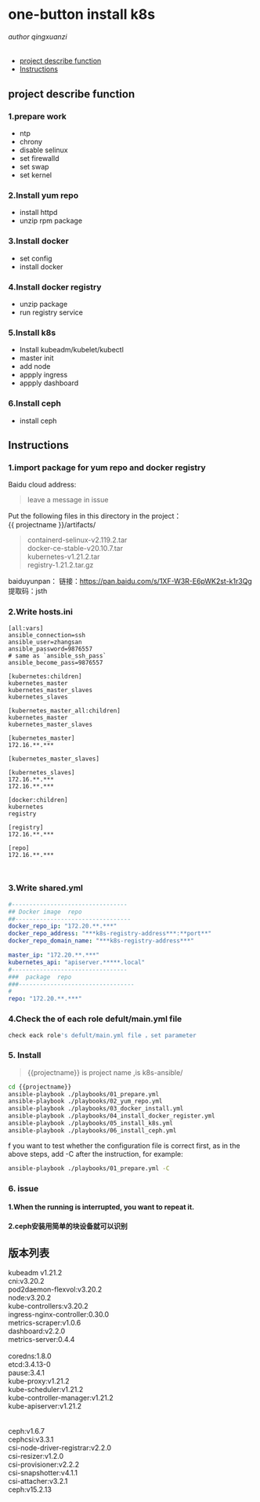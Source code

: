 # one-button install k8s
###### author qingxuanzi

* <a href="#demo1"> project describe function </a>
* <a href="#demo2"> Instructions </a>

## project describe function
### 1.prepare work
   * ntp
   * chrony
   * disable selinux
   * set firewalld
   * set swap
   * set kernel
### 2.Install yum repo
   * install httpd
   * unzip rpm package
### 3.Install docker
   * set config
   * install docker
### 4.Install docker registry
   * unzip package
   * run registry service
### 5.Install k8s
   * Install kubeadm/kubelet/kubectl
   * master init
   * add node
   * appply ingress 
   * appply dashboard
### 6.Install ceph
   * install ceph




## Instructions
### 1.import  package for yum repo and docker registry
Baidu cloud address:
>leave a message in issue

Put the following files in this directory in the project： \
{{ projectname }}/artifacts/  
>containerd-selinux-v2.119.2.tar \
>docker-ce-stable-v20.10.7.tar \
>kubernetes-v1.21.2.tar \
>registry-1.21.2.tar.gz 

baiduyunpan：
链接：https://pan.baidu.com/s/1XF-W3R-E6pWK2st-k1r3Qg
提取码：jsth

### 2.Write hosts.ini
```lombok.config
[all:vars]
ansible_connection=ssh
ansible_user=zhangsan
ansible_password=9876557
# same as `ansible_ssh_pass`
ansible_become_pass=9876557

[kubernetes:children]
kubernetes_master
kubernetes_master_slaves
kubernetes_slaves

[kubernetes_master_all:children]
kubernetes_master
kubernetes_master_slaves

[kubernetes_master]
172.16.**.***

[kubernetes_master_slaves]

[kubernetes_slaves]
172.16.**.***
172.16.**.***

[docker:children]
kubernetes
registry

[registry]
172.16.**.***

[repo]
172.16.**.***



```

### 3.Write shared.yml
```yaml
#---------------------------------
## Docker image  repo
##---------------------------------
docker_repo_ip: "172.20.**.***"
docker_repo_address: "***k8s-registry-address***:**port**"
docker_repo_domain_name: "***k8s-registry-address***"

master_ip: "172.20.**.***"
kubernetes_api: "apiserver.*****.local"   
#---------------------------------
###  package  repo
###---------------------------------
#
repo: "172.20.**.***"

```

### 4.Check the of each role defult/main.yml file
```bash
check eack role's defult/main.yml file ，set parameter
```

### 5. Install
>{{projectname}} is project name ,is k8s-ansible/
```bash
cd {{projectname}} 
ansible-playbook ./playbooks/01_prepare.yml
ansible-playbook ./playbooks/02_yum_repo.yml
ansible-playbook ./playbooks/03_docker_install.yml
ansible-playbook ./playbooks/04_install_docker_register.yml
ansible-playbook ./playbooks/05_install_k8s.yml
ansible-playbook ./playbooks/06_install_ceph.yml

```
f you want to test whether the configuration file is correct first, as in the above steps, add -C after the instruction, for example:
```bash
ansible-playbook ./playbooks/01_prepare.yml -C
```

### 6. issue
#### 1.When the running is interrupted, you want to repeat it.

#### 2.ceph安装用简单的块设备就可以识别


## 版本列表
kubeadm v1.21.2                         \
cni:v3.20.2                             \
pod2daemon-flexvol:v3.20.2              \
node:v3.20.2                            \
kube-controllers:v3.20.2                \
ingress-nginx-controller:0.30.0         \
metrics-scraper:v1.0.6                  \
dashboard:v2.2.0                        \
metrics-server:0.4.4                    \
                                        \
coredns:1.8.0                           \
etcd:3.4.13-0                           \
pause:3.4.1                             \
kube-proxy:v1.21.2                      \
kube-scheduler:v1.21.2                  \
kube-controller-manager:v1.21.2         \
kube-apiserver:v1.21.2                  \
                                        \
                                        \
ceph:v1.6.7                             \
cephcsi:v3.3.1                          \
csi-node-driver-registrar:v2.2.0        \
csi-resizer:v1.2.0                      \
csi-provisioner:v2.2.2                  \
csi-snapshotter:v4.1.1                  \
csi-attacher:v3.2.1                     \
ceph:v15.2.13                           

